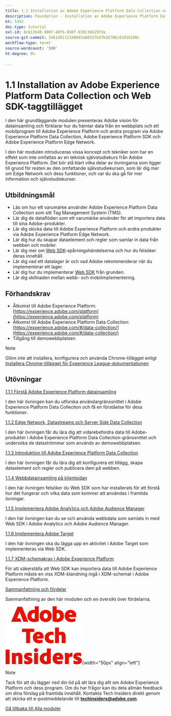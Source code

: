 ```yaml
---
title: 1.1 Installation av Adobe Experience Platform Data Collection och Web SDK-tillägget
description: Foundation - Installation av Adobe Experience Platform Data Collection och Web SDK-tillägget
kt: 5342
doc-type: tutorial
exl-id: 8c613648-9007-49fb-898f-039c366297da
source-git-commit: 3d61d91111d8693ab031fbd7b26706c02818108c
workflow-type: tm+mt
source-wordcount: '590'
ht-degree: 0%

---
```


# 1.1 Installation av Adobe Experience Platform Data Collection och Web SDK-taggtillägget

I den här grundläggande modulen presenteras Adobe vision för datainsamling och förklarar hur du hämtar data från en webbplats och ett mobilprogram till Adobe Experience Platform och andra program via Adobe Experience Platform Data Collection, Adobe Experience Platform SDK och Adobe Experience Platform Edge Network.

I den här modulen introduceras vissa koncept och tekniker som har en effekt som inte omfattas av en teknisk självstudiekurs från Adobe Experience Platform. Det bör stå klart vilka delar av övningarna som ligger till grund för resten av den omfattande självstudiekursen, som lär dig mer om Edge Network och dess funktioner, och var du ska gå för mer information och självstudiekurser.

## Utbildningsmål

- Läs om hur ett varumärke använder Adobe Experience Platform Data Collection som sitt Tag Management System (TMS).
- Lär dig de dataflöden som ett varumärke använder för att importera data till sina Adobe-produkter.
- Lär dig skicka data till Adobe Experience Platform och andra produkter via Adobe Experience Platform Edge Network.
- Lär dig hur du skapar dataelement och regler som samlar in data från webben och mobiler.
- Lär dig mer om [Web SDK](https://experienceleague.adobe.com/en/docs/experience-platform/web-sdk/home)-spårningshändelserna och hur du felsöker deras innehåll.
- Lär dig vad ett datalager är och vad Adobe rekommenderar när du implementerar ett lager.
- Lär dig hur du implementerar [Web SDK](https://experienceleague.adobe.com/en/docs/experience-platform/web-sdk/home) från grunden.
- Lär dig skillnaden mellan webb- och mobilimplementering.

## Förhandskrav

- Åtkomst till Adobe Experience Platform: [https://experience.adobe.com/platform](https://experience.adobe.com/platform)
- Åtkomst till Adobe Experience Platform Data Collection: [https://experience.adobe.com/#/data-collection/](https://experience.adobe.com/#/data-collection/)
- Tillgång till demowebbplatsen

>[!NOTE]
>
>Glöm inte att installera, konfigurera och använda Chrome-tillägget enligt [Installera Chrome-tillägget för Experience League-dokumentationen](../../../getting-started/gettingstarted/ex1.md)

## Utövningar

[1.1.1 Förstå Adobe Experience Platform datainsamling](./ex1.md)

I den här övningen kan du utforska användargränssnittet i Adobe Experience Platform Data Collection och få en förståelse för dess funktioner.

[1.1.2 Edge Network, Datastreams och Server Side Data Collection](./ex2.md)

I den här övningen får du lära dig att vidarebefordra data till Adobe-produkter i Adobe Experience Platform Data Collection-gränssnittet och undersöka de dataströmmar som används av demowebbplatsen.

[1.1.3 Introduktion till Adobe Experience Platform Data Collection](./ex3.md)

I den här övningen får du lära dig att konfigurera ett tillägg, skapa dataelement och regler och publicera dem på webben.

[1.1.4 Webbdatainsamling på klientsidan](./ex4.md)

I den här övningen felsöker du Web SDK som har installerats för att förstå hur det fungerar och vilka data som kommer att användas i framtida övningar.

[1.1.5 Implementera Adobe Analytics och Adobe Audience Manager](./ex5.md)

I den här övningen kan du se och använda webbdata som samlats in med Web SDK i Adobe Analytics och Adobe Audience Manager.

[1.1.6 Implementera Adobe Target](./ex6.md)

I den här övningen ska du lägga upp en aktivitet i Adobe Target som implementeras via Web SDK.

[1.1.7 XDM-schemakrav i Adobe Experience Platform](./ex7.md)

För att säkerställa att Web SDK kan importera data till Adobe Experience Platform måste en viss XDM-blandning ingå i XDM-schemat i Adobe Experience Platform.

[Sammanfattning och fördelar](./summary.md)

Sammanfattning av den här modulen och en översikt över fördelarna.

![Tech Insiders](./../../../../assets/images/techinsiders.png){width="50px" align="left"}

>[!NOTE]
>
>Tack för att du lägger ned din tid på att lära dig allt om Adobe Experience Platform och dess program. Om du har frågor kan du dela allmän feedback om dina förslag på framtida innehåll. Kontakta Tech Insiders direkt genom att skicka ett e-postmeddelande till **techinsiders@adobe.com**.

[Gå tillbaka till Alla moduler](./../../../../overview.md)
